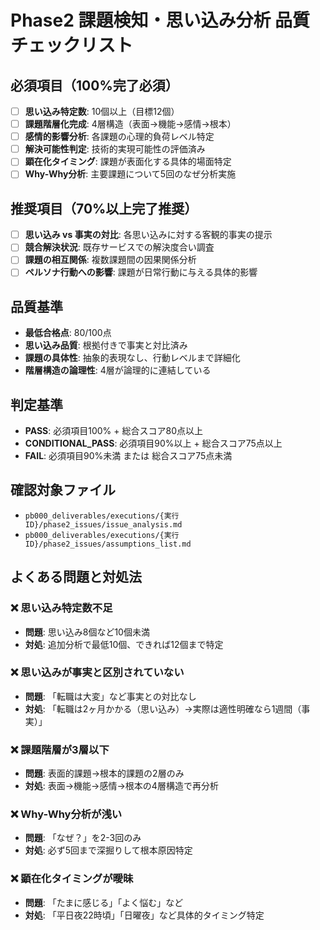 # Phase2 課題検知・思い込み分析 品質チェックリスト

## 必須項目（100%完了必須）
- [ ] **思い込み特定数**: 10個以上（目標12個）
- [ ] **課題階層化完成**: 4層構造（表面→機能→感情→根本）
- [ ] **感情的影響分析**: 各課題の心理的負荷レベル特定
- [ ] **解決可能性判定**: 技術的実現可能性の評価済み
- [ ] **顕在化タイミング**: 課題が表面化する具体的場面特定
- [ ] **Why-Why分析**: 主要課題について5回のなぜ分析実施

## 推奨項目（70%以上完了推奨）
- [ ] **思い込み vs 事実の対比**: 各思い込みに対する客観的事実の提示
- [ ] **競合解決状況**: 既存サービスでの解決度合い調査
- [ ] **課題の相互関係**: 複数課題間の因果関係分析
- [ ] **ペルソナ行動への影響**: 課題が日常行動に与える具体的影響

## 品質基準
- **最低合格点**: 80/100点
- **思い込み品質**: 根拠付きで事実と対比済み
- **課題の具体性**: 抽象的表現なし、行動レベルまで詳細化
- **階層構造の論理性**: 4層が論理的に連結している

## 判定基準
- **PASS**: 必須項目100% + 総合スコア80点以上
- **CONDITIONAL_PASS**: 必須項目90%以上 + 総合スコア75点以上
- **FAIL**: 必須項目90%未満 または 総合スコア75点未満

## 確認対象ファイル
- `pb000_deliverables/executions/{実行ID}/phase2_issues/issue_analysis.md`
- `pb000_deliverables/executions/{実行ID}/phase2_issues/assumptions_list.md`

## よくある問題と対処法
### ❌ 思い込み特定数不足
- **問題**: 思い込み8個など10個未満
- **対処**: 追加分析で最低10個、できれば12個まで特定

### ❌ 思い込みが事実と区別されていない
- **問題**: 「転職は大変」など事実との対比なし
- **対処**: 「転職は2ヶ月かかる（思い込み）→実際は適性明確なら1週間（事実）」

### ❌ 課題階層が3層以下
- **問題**: 表面的課題→根本的課題の2層のみ
- **対処**: 表面→機能→感情→根本の4層構造で再分析

### ❌ Why-Why分析が浅い
- **問題**: 「なぜ？」を2-3回のみ
- **対処**: 必ず5回まで深掘りして根本原因特定

### ❌ 顕在化タイミングが曖昧
- **問題**: 「たまに感じる」「よく悩む」など
- **対処**: 「平日夜22時頃」「日曜夜」など具体的タイミング特定